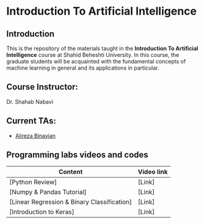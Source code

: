 # Introduction To Artificial Intelligence

## Introduction

This is the repository of the materials taught in the **Introduction To Artificial Intelligence** course at Shahid Beheshti University. In this course, the graduate students will be acquainted with the fundamental concepts of machine learning in general and its applications in particular.

## Course Instructor:

Dr. Shahab Nabavi

## Current TAs:

- [Alireza Binayian](https://github.com/alireza00bin)

## Programming labs videos and codes

| Content                                                                                              | Video link        |
| ---------------------------------------------------------------------------------------------------- | ----------------- |
| [Python Review]| [Link] |
| [Numpy & Pandas Tutorial] | [Link]|
| [Linear Regression & Binary Classification]| [Link]|
| [Introduction to Keras]| [Link]|

